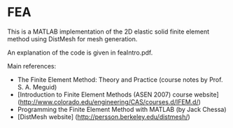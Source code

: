 # FEA
This is a MATLAB implementation of the 2D elastic solid finite element method using DistMesh for mesh generation.

An explanation of the code is given in feaIntro.pdf.

Main references:
* The Finite Element Method: Theory and Practice (course notes by Prof. S. A. Meguid)
* [Introduction to Finite Element Methods (ASEN 2007) course website] (http://www.colorado.edu/engineering/CAS/courses.d/IFEM.d/)
* Programming the Finite Element Method with MATLAB (by Jack Chessa)
* [DistMesh website] (http://persson.berkeley.edu/distmesh/)
